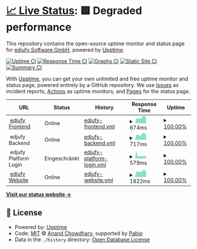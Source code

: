 # [📈 Live Status](https://www.edjufy-status.com): <!--live status--> **🟨 Degraded performance**

This repository contains the open-source uptime monitor and status page for [edjufy Software GmbH](https://www.edjufy.com), powered by [Upptime](https://github.com/upptime/upptime).

[![Uptime CI](https://github.com/edjufy/system-status/workflows/Uptime%20CI/badge.svg)](https://github.com/edjufy/system-status/actions?query=workflow%3A%22Uptime+CI%22)
[![Response Time CI](https://github.com/edjufy/system-status/workflows/Response%20Time%20CI/badge.svg)](https://github.com/edjufy/system-status/actions?query=workflow%3A%22Response+Time+CI%22)
[![Graphs CI](https://github.com/edjufy/system-status/workflows/Graphs%20CI/badge.svg)](https://github.com/edjufy/system-status/actions?query=workflow%3A%22Graphs+CI%22)
[![Static Site CI](https://github.com/edjufy/system-status/workflows/Static%20Site%20CI/badge.svg)](https://github.com/edjufy/system-status/actions?query=workflow%3A%22Static+Site+CI%22)
[![Summary CI](https://github.com/edjufy/system-status/workflows/Summary%20CI/badge.svg)](https://github.com/edjufy/system-status/actions?query=workflow%3A%22Summary+CI%22)

With [Upptime](https://upptime.js.org), you can get your own unlimited and free uptime monitor and status page, powered entirely by a GitHub repository. We use [Issues](https://github.com/edjufy/system-status/issues) as incident reports, [Actions](https://github.com/edjufy/system-status/actions) as uptime monitors, and [Pages](https://www.edjufy-status.com) for the status page.

<!--start: status pages-->
<!-- This summary is generated by Upptime (https://github.com/upptime/upptime) -->
<!-- Do not edit this manually, your changes will be overwritten -->
<!-- prettier-ignore -->
| URL | Status | History | Response Time | Uptime |
| --- | ------ | ------- | ------------- | ------ |
| <img alt="" src="https://www.edjufy.com/static/img/icons/favicon-32x32.png" height="13"> [edjufy Frontend](https://my.edjufy.com/login) | Online | [edjufy-frontend.yml](https://github.com/edjufy/system-status/commits/HEAD/history/edjufy-frontend.yml) | <details><summary><img alt="Response time graph" src="./graphs/edjufy-frontend/response-time-week.png" height="20"> 674ms</summary><br><a href="https://www.edjufy-status.com/history/edjufy-frontend"><img alt="Response time 698" src="https://img.shields.io/endpoint?url=https%3A%2F%2Fraw.githubusercontent.com%2Fedjufy%2Fsystem-status%2FHEAD%2Fapi%2Fedjufy-frontend%2Fresponse-time.json"></a><br><a href="https://www.edjufy-status.com/history/edjufy-frontend"><img alt="24-hour response time 614" src="https://img.shields.io/endpoint?url=https%3A%2F%2Fraw.githubusercontent.com%2Fedjufy%2Fsystem-status%2FHEAD%2Fapi%2Fedjufy-frontend%2Fresponse-time-day.json"></a><br><a href="https://www.edjufy-status.com/history/edjufy-frontend"><img alt="7-day response time 674" src="https://img.shields.io/endpoint?url=https%3A%2F%2Fraw.githubusercontent.com%2Fedjufy%2Fsystem-status%2FHEAD%2Fapi%2Fedjufy-frontend%2Fresponse-time-week.json"></a><br><a href="https://www.edjufy-status.com/history/edjufy-frontend"><img alt="30-day response time 688" src="https://img.shields.io/endpoint?url=https%3A%2F%2Fraw.githubusercontent.com%2Fedjufy%2Fsystem-status%2FHEAD%2Fapi%2Fedjufy-frontend%2Fresponse-time-month.json"></a><br><a href="https://www.edjufy-status.com/history/edjufy-frontend"><img alt="1-year response time 698" src="https://img.shields.io/endpoint?url=https%3A%2F%2Fraw.githubusercontent.com%2Fedjufy%2Fsystem-status%2FHEAD%2Fapi%2Fedjufy-frontend%2Fresponse-time-year.json"></a></details> | <details><summary><a href="https://www.edjufy-status.com/history/edjufy-frontend">100.00%</a></summary><a href="https://www.edjufy-status.com/history/edjufy-frontend"><img alt="All-time uptime 100.00%" src="https://img.shields.io/endpoint?url=https%3A%2F%2Fraw.githubusercontent.com%2Fedjufy%2Fsystem-status%2FHEAD%2Fapi%2Fedjufy-frontend%2Fuptime.json"></a><br><a href="https://www.edjufy-status.com/history/edjufy-frontend"><img alt="24-hour uptime 100.00%" src="https://img.shields.io/endpoint?url=https%3A%2F%2Fraw.githubusercontent.com%2Fedjufy%2Fsystem-status%2FHEAD%2Fapi%2Fedjufy-frontend%2Fuptime-day.json"></a><br><a href="https://www.edjufy-status.com/history/edjufy-frontend"><img alt="7-day uptime 100.00%" src="https://img.shields.io/endpoint?url=https%3A%2F%2Fraw.githubusercontent.com%2Fedjufy%2Fsystem-status%2FHEAD%2Fapi%2Fedjufy-frontend%2Fuptime-week.json"></a><br><a href="https://www.edjufy-status.com/history/edjufy-frontend"><img alt="30-day uptime 100.00%" src="https://img.shields.io/endpoint?url=https%3A%2F%2Fraw.githubusercontent.com%2Fedjufy%2Fsystem-status%2FHEAD%2Fapi%2Fedjufy-frontend%2Fuptime-month.json"></a><br><a href="https://www.edjufy-status.com/history/edjufy-frontend"><img alt="1-year uptime 100.00%" src="https://img.shields.io/endpoint?url=https%3A%2F%2Fraw.githubusercontent.com%2Fedjufy%2Fsystem-status%2FHEAD%2Fapi%2Fedjufy-frontend%2Fuptime-year.json"></a></details>
| <img alt="" src="https://www.edjufy.com/static/img/icons/favicon-32x32.png" height="13"> edjufy Backend | Online | [edjufy-backend.yml](https://github.com/edjufy/system-status/commits/HEAD/history/edjufy-backend.yml) | <details><summary><img alt="Response time graph" src="./graphs/edjufy-backend/response-time-week.png" height="20"> 717ms</summary><br><a href="https://www.edjufy-status.com/history/edjufy-backend"><img alt="Response time 810" src="https://img.shields.io/endpoint?url=https%3A%2F%2Fraw.githubusercontent.com%2Fedjufy%2Fsystem-status%2FHEAD%2Fapi%2Fedjufy-backend%2Fresponse-time.json"></a><br><a href="https://www.edjufy-status.com/history/edjufy-backend"><img alt="24-hour response time 637" src="https://img.shields.io/endpoint?url=https%3A%2F%2Fraw.githubusercontent.com%2Fedjufy%2Fsystem-status%2FHEAD%2Fapi%2Fedjufy-backend%2Fresponse-time-day.json"></a><br><a href="https://www.edjufy-status.com/history/edjufy-backend"><img alt="7-day response time 717" src="https://img.shields.io/endpoint?url=https%3A%2F%2Fraw.githubusercontent.com%2Fedjufy%2Fsystem-status%2FHEAD%2Fapi%2Fedjufy-backend%2Fresponse-time-week.json"></a><br><a href="https://www.edjufy-status.com/history/edjufy-backend"><img alt="30-day response time 729" src="https://img.shields.io/endpoint?url=https%3A%2F%2Fraw.githubusercontent.com%2Fedjufy%2Fsystem-status%2FHEAD%2Fapi%2Fedjufy-backend%2Fresponse-time-month.json"></a><br><a href="https://www.edjufy-status.com/history/edjufy-backend"><img alt="1-year response time 810" src="https://img.shields.io/endpoint?url=https%3A%2F%2Fraw.githubusercontent.com%2Fedjufy%2Fsystem-status%2FHEAD%2Fapi%2Fedjufy-backend%2Fresponse-time-year.json"></a></details> | <details><summary><a href="https://www.edjufy-status.com/history/edjufy-backend">100.00%</a></summary><a href="https://www.edjufy-status.com/history/edjufy-backend"><img alt="All-time uptime 99.99%" src="https://img.shields.io/endpoint?url=https%3A%2F%2Fraw.githubusercontent.com%2Fedjufy%2Fsystem-status%2FHEAD%2Fapi%2Fedjufy-backend%2Fuptime.json"></a><br><a href="https://www.edjufy-status.com/history/edjufy-backend"><img alt="24-hour uptime 100.00%" src="https://img.shields.io/endpoint?url=https%3A%2F%2Fraw.githubusercontent.com%2Fedjufy%2Fsystem-status%2FHEAD%2Fapi%2Fedjufy-backend%2Fuptime-day.json"></a><br><a href="https://www.edjufy-status.com/history/edjufy-backend"><img alt="7-day uptime 100.00%" src="https://img.shields.io/endpoint?url=https%3A%2F%2Fraw.githubusercontent.com%2Fedjufy%2Fsystem-status%2FHEAD%2Fapi%2Fedjufy-backend%2Fuptime-week.json"></a><br><a href="https://www.edjufy-status.com/history/edjufy-backend"><img alt="30-day uptime 100.00%" src="https://img.shields.io/endpoint?url=https%3A%2F%2Fraw.githubusercontent.com%2Fedjufy%2Fsystem-status%2FHEAD%2Fapi%2Fedjufy-backend%2Fuptime-month.json"></a><br><a href="https://www.edjufy-status.com/history/edjufy-backend"><img alt="1-year uptime 99.99%" src="https://img.shields.io/endpoint?url=https%3A%2F%2Fraw.githubusercontent.com%2Fedjufy%2Fsystem-status%2FHEAD%2Fapi%2Fedjufy-backend%2Fuptime-year.json"></a></details>
| <img alt="" src="https://www.edjufy.com/static/img/icons/favicon-32x32.png" height="13"> edjufy Platform Login | Eingeschränkt | [edjufy-platform-login.yml](https://github.com/edjufy/system-status/commits/HEAD/history/edjufy-platform-login.yml) | <details><summary><img alt="Response time graph" src="./graphs/edjufy-platform-login/response-time-week.png" height="20"> 579ms</summary><br><a href="https://www.edjufy-status.com/history/edjufy-platform-login"><img alt="Response time 498" src="https://img.shields.io/endpoint?url=https%3A%2F%2Fraw.githubusercontent.com%2Fedjufy%2Fsystem-status%2FHEAD%2Fapi%2Fedjufy-platform-login%2Fresponse-time.json"></a><br><a href="https://www.edjufy-status.com/history/edjufy-platform-login"><img alt="24-hour response time 922" src="https://img.shields.io/endpoint?url=https%3A%2F%2Fraw.githubusercontent.com%2Fedjufy%2Fsystem-status%2FHEAD%2Fapi%2Fedjufy-platform-login%2Fresponse-time-day.json"></a><br><a href="https://www.edjufy-status.com/history/edjufy-platform-login"><img alt="7-day response time 579" src="https://img.shields.io/endpoint?url=https%3A%2F%2Fraw.githubusercontent.com%2Fedjufy%2Fsystem-status%2FHEAD%2Fapi%2Fedjufy-platform-login%2Fresponse-time-week.json"></a><br><a href="https://www.edjufy-status.com/history/edjufy-platform-login"><img alt="30-day response time 525" src="https://img.shields.io/endpoint?url=https%3A%2F%2Fraw.githubusercontent.com%2Fedjufy%2Fsystem-status%2FHEAD%2Fapi%2Fedjufy-platform-login%2Fresponse-time-month.json"></a><br><a href="https://www.edjufy-status.com/history/edjufy-platform-login"><img alt="1-year response time 498" src="https://img.shields.io/endpoint?url=https%3A%2F%2Fraw.githubusercontent.com%2Fedjufy%2Fsystem-status%2FHEAD%2Fapi%2Fedjufy-platform-login%2Fresponse-time-year.json"></a></details> | <details><summary><a href="https://www.edjufy-status.com/history/edjufy-platform-login">100.00%</a></summary><a href="https://www.edjufy-status.com/history/edjufy-platform-login"><img alt="All-time uptime 99.98%" src="https://img.shields.io/endpoint?url=https%3A%2F%2Fraw.githubusercontent.com%2Fedjufy%2Fsystem-status%2FHEAD%2Fapi%2Fedjufy-platform-login%2Fuptime.json"></a><br><a href="https://www.edjufy-status.com/history/edjufy-platform-login"><img alt="24-hour uptime 99.98%" src="https://img.shields.io/endpoint?url=https%3A%2F%2Fraw.githubusercontent.com%2Fedjufy%2Fsystem-status%2FHEAD%2Fapi%2Fedjufy-platform-login%2Fuptime-day.json"></a><br><a href="https://www.edjufy-status.com/history/edjufy-platform-login"><img alt="7-day uptime 100.00%" src="https://img.shields.io/endpoint?url=https%3A%2F%2Fraw.githubusercontent.com%2Fedjufy%2Fsystem-status%2FHEAD%2Fapi%2Fedjufy-platform-login%2Fuptime-week.json"></a><br><a href="https://www.edjufy-status.com/history/edjufy-platform-login"><img alt="30-day uptime 100.00%" src="https://img.shields.io/endpoint?url=https%3A%2F%2Fraw.githubusercontent.com%2Fedjufy%2Fsystem-status%2FHEAD%2Fapi%2Fedjufy-platform-login%2Fuptime-month.json"></a><br><a href="https://www.edjufy-status.com/history/edjufy-platform-login"><img alt="1-year uptime 99.98%" src="https://img.shields.io/endpoint?url=https%3A%2F%2Fraw.githubusercontent.com%2Fedjufy%2Fsystem-status%2FHEAD%2Fapi%2Fedjufy-platform-login%2Fuptime-year.json"></a></details>
| <img alt="" src="https://www.edjufy.com/static/img/icons/favicon-32x32.png" height="13"> [edjufy Website](https://www.edjufy.com/de) | Online | [edjufy-website.yml](https://github.com/edjufy/system-status/commits/HEAD/history/edjufy-website.yml) | <details><summary><img alt="Response time graph" src="./graphs/edjufy-website/response-time-week.png" height="20"> 1922ms</summary><br><a href="https://www.edjufy-status.com/history/edjufy-website"><img alt="Response time 1961" src="https://img.shields.io/endpoint?url=https%3A%2F%2Fraw.githubusercontent.com%2Fedjufy%2Fsystem-status%2FHEAD%2Fapi%2Fedjufy-website%2Fresponse-time.json"></a><br><a href="https://www.edjufy-status.com/history/edjufy-website"><img alt="24-hour response time 1894" src="https://img.shields.io/endpoint?url=https%3A%2F%2Fraw.githubusercontent.com%2Fedjufy%2Fsystem-status%2FHEAD%2Fapi%2Fedjufy-website%2Fresponse-time-day.json"></a><br><a href="https://www.edjufy-status.com/history/edjufy-website"><img alt="7-day response time 1922" src="https://img.shields.io/endpoint?url=https%3A%2F%2Fraw.githubusercontent.com%2Fedjufy%2Fsystem-status%2FHEAD%2Fapi%2Fedjufy-website%2Fresponse-time-week.json"></a><br><a href="https://www.edjufy-status.com/history/edjufy-website"><img alt="30-day response time 1965" src="https://img.shields.io/endpoint?url=https%3A%2F%2Fraw.githubusercontent.com%2Fedjufy%2Fsystem-status%2FHEAD%2Fapi%2Fedjufy-website%2Fresponse-time-month.json"></a><br><a href="https://www.edjufy-status.com/history/edjufy-website"><img alt="1-year response time 1961" src="https://img.shields.io/endpoint?url=https%3A%2F%2Fraw.githubusercontent.com%2Fedjufy%2Fsystem-status%2FHEAD%2Fapi%2Fedjufy-website%2Fresponse-time-year.json"></a></details> | <details><summary><a href="https://www.edjufy-status.com/history/edjufy-website">100.00%</a></summary><a href="https://www.edjufy-status.com/history/edjufy-website"><img alt="All-time uptime 100.00%" src="https://img.shields.io/endpoint?url=https%3A%2F%2Fraw.githubusercontent.com%2Fedjufy%2Fsystem-status%2FHEAD%2Fapi%2Fedjufy-website%2Fuptime.json"></a><br><a href="https://www.edjufy-status.com/history/edjufy-website"><img alt="24-hour uptime 100.00%" src="https://img.shields.io/endpoint?url=https%3A%2F%2Fraw.githubusercontent.com%2Fedjufy%2Fsystem-status%2FHEAD%2Fapi%2Fedjufy-website%2Fuptime-day.json"></a><br><a href="https://www.edjufy-status.com/history/edjufy-website"><img alt="7-day uptime 100.00%" src="https://img.shields.io/endpoint?url=https%3A%2F%2Fraw.githubusercontent.com%2Fedjufy%2Fsystem-status%2FHEAD%2Fapi%2Fedjufy-website%2Fuptime-week.json"></a><br><a href="https://www.edjufy-status.com/history/edjufy-website"><img alt="30-day uptime 100.00%" src="https://img.shields.io/endpoint?url=https%3A%2F%2Fraw.githubusercontent.com%2Fedjufy%2Fsystem-status%2FHEAD%2Fapi%2Fedjufy-website%2Fuptime-month.json"></a><br><a href="https://www.edjufy-status.com/history/edjufy-website"><img alt="1-year uptime 100.00%" src="https://img.shields.io/endpoint?url=https%3A%2F%2Fraw.githubusercontent.com%2Fedjufy%2Fsystem-status%2FHEAD%2Fapi%2Fedjufy-website%2Fuptime-year.json"></a></details>

<!--end: status pages-->

[**Visit our status website →**](https://www.edjufy-status.com)

## 📄 License

- Powered by: [Upptime](https://github.com/upptime/upptime)
- Code: [MIT](./LICENSE) © [Anand Chowdhary](https://anandchowdhary.com), supported by [Pabio](https://pabio.com)
- Data in the `./history` directory: [Open Database License](https://opendatacommons.org/licenses/odbl/1-0/)
